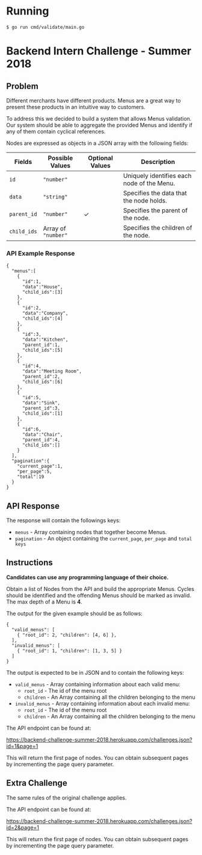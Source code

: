 # Running

```shell
$ go run cmd/validate/main.go
```

# Backend Intern Challenge - Summer 2018

## Problem

Different merchants have different products. Menus are a great way to present these products in an intuitive way to customers.

To address this we decided to build a system that allows Menus validation. Our system should be able to aggregate the provided Menus and identify if any of them contain cyclical references.

Nodes are expressed as objects in a JSON array with the following fields:

| Fields      | Possible Values     | Optional Values | Description                                |
| ----------- | ------------------- | --------------- | ------------------------------------------ |
| `id`        | `"number"`          |                 | Uniquely identifies each node of the Menu. |
| `data`      | `"string"`          |                 | Specifies the data that the node holds.    |
| `parent_id` | `"number"`          | ✓               | Specifies the parent of the node.          |
| `child_ids` | Array of `"number"` |                 | Specifies the children of the node.        |

### API Example Response

```
{
  "menus":[
    {
      "id":1,
      "data":"House",
      "child_ids":[3]
    },
    {
      "id":2,
      "data":"Company",
      "child_ids":[4]
    },
    {
      "id":3,
      "data":"Kitchen",
      "parent_id":1,
      "child_ids":[5]
    },
    {
      "id":4,
      "data":"Meeting Room",
      "parent_id":2,
      "child_ids":[6]
    },
    {
      "id":5,
      "data":"Sink",
      "parent_id":3,
      "child_ids":[1]
    },
    {
      "id":6,
      "data":"Chair",
      "parent_id":4,
      "child_ids":[]
    }
  ],
  "pagination":{
    "current_page":1,
    "per_page":5,
    "total":19
  }
}
```

## API Response

The response will contain the followings keys:

- `menus` - Array containing nodes that together become Menus.
- `pagination` - An object containing the `current_page`, `per_page` and `total keys`

## Instructions

**Candidates can use any programming language of their choice.**

Obtain a list of Nodes from the API and build the appropriate Menus. Cycles should be identified and the offending Menus should be marked as invalid. The max depth of a Menu is **4**.

The output for the given example should be as follows:

```
{
  "valid_menus": [
    { "root_id": 2, "children": [4, 6] },
  ],
  "invalid_menus": [
    { "root_id": 1, "children": [1, 3, 5] }
  ]
}
```

The output is expected to be in JSON and to contain the following keys:

- `valid_menus` - Array containing information about each valid menu:
    - `root_id` - The id of the menu root
    - `children` - An Array containing all the children belonging to the menu
- `invalid_menus` - Array containing information about each invalid menu:
    - `root_id` - The id of the menu root
    - `children` - An Array containing all the children belonging to the menu

The API endpoint can be found at:

https://backend-challenge-summer-2018.herokuapp.com/challenges.json?id=1&page=1

This will return the first page of nodes. You can obtain subsequent pages by incrementing the page query parameter.

## Extra Challenge

The same rules of the original challenge applies.

The API endpoint can be found at:

https://backend-challenge-summer-2018.herokuapp.com/challenges.json?id=2&page=1

This will return the first page of nodes. You can obtain subsequent pages by incrementing the page query parameter.

